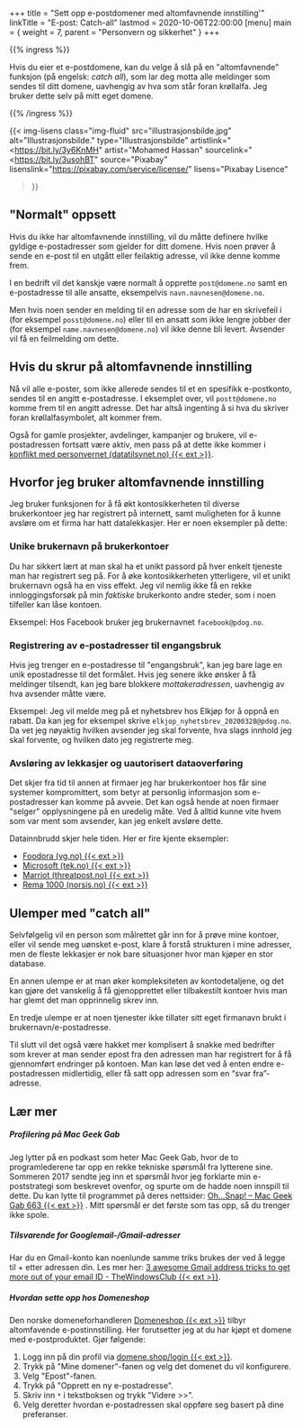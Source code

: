 +++
title = "Sett opp e-postdomener med altomfavnende innstilling'"
linkTitle = "E-post: Catch-all"
lastmod = 2020-10-06T22:00:00
[menu]
main = { weight = 7, parent = "Personvern og sikkerhet" }
+++

<!-- markdownlint-disable MD001 MD034 -->

{{% ingress %}}

Hvis du eier et e-postdomene, kan du velge å slå på en "altomfavnende" funksjon
(på engelsk: _catch all_), som lar
deg motta alle meldinger som sendes til ditt domene, uavhengig av hva som står foran krøllalfa. Jeg
bruker dette selv på mitt eget domene.

{{% /ingress %}}

{{< img-lisens
    class="img-fluid"
    src="illustrasjonsbilde.jpg"
    alt="Illustrasjonsbilde."
    type="Illustrasjonsbilde"
    artistlink="<https://bit.ly/3y6KnMH"
    artist="Mohamed Hassan"
    sourcelink="<https://bit.ly/3usohBT"
    source="Pixabay"
    lisenslink="https://pixabay.com/service/license/"
    lisens="Pixabay Lisence"
>}}

## "Normalt" oppsett

Hvis du ikke har altomfavnende innstilling, vil du måtte definere hvilke gyldige e-postadresser som
gjelder for ditt domene. Hvis noen prøver å sende en e-post til en utgått eller feilaktig adresse,
vil ikke denne komme frem.

I en bedrift vil det kanskje være normalt å opprette ``post@domene.no`` samt en e-postadresse til
alle ansatte, eksempelvis ``navn.navnesen@domene.no``.

Men hvis noen sender en melding til en adresse som de har en skrivefeil i
(for eksempel ``posst@domene.no``) eller til en ansatt som ikke lengre jobber der
(for eksempel ``name.navnesen@domene.no``) vil ikke denne bli levert.
Avsender vil få en feilmelding om dette.

## Hvis du skrur på altomfavnende innstilling

Nå vil alle e-poster, som ikke allerede sendes til et en spesifikk e-postkonto, sendes til en
angitt e-postadresse. I eksemplet over, vil ``postt@domene.no`` komme frem til en angitt adresse. Det
har altså ingenting å si hva du skriver foran krøllalfasymbolet, alt kommer frem.

Også for gamle prosjekter, avdelinger, kampanjer og brukere, vil e-postadressen fortsatt være
aktiv, men pass på at dette ikke kommer i [konflikt med personvernet (datatilsynet.no)
{{< ext >}}][datatilsynet].

## Hvorfor jeg bruker altomfavnende innstilling

Jeg bruker funksjonen for å få økt kontosikkerheten til diverse brukerkontoer jeg har registrert på
internett, samt muligheten for å kunne avsløre om et firma har hatt datalekkasjer. Her er noen
eksempler på dette:

### Unike brukernavn på brukerkontoer

Du har sikkert lært at man skal ha et unikt passord på hver enkelt tjeneste man har registrert seg
på. For å øke kontosikkerheten ytterligere, vil et unikt brukernavn også ha en viss effekt. Jeg vil
nemlig ikke få en rekke innloggingsforsøk på min _faktiske_ brukerkonto andre steder, som i noen
tilfeller kan låse kontoen.

Eksempel: Hos Facebook bruker jeg brukernavnet ``facebook@pdog.no``.

### Registrering av e-postadresser til engangsbruk

Hvis jeg trenger en e-postadresse til "engangsbruk", kan jeg bare lage en unik epostadresse til det
formålet. Hvis jeg senere ikke ønsker å få meldinger tilsendt, kan jeg bare blokkere
_mottakeradressen_, uavhengig av hva avsender måtte være.

Eksempel: Jeg vil melde meg på et nyhetsbrev hos Elkjøp for å oppnå en rabatt. Da kan jeg for
eksempel skrive ``elkjop_nyhetsbrev_20200328@pdog.no``. Da vet jeg nøyaktig hvilken avsender jeg skal
forvente, hva slags innhold jeg skal forvente, og hvilken dato jeg registrerte meg.

### Avsløring av lekkasjer og uautorisert dataoverføring

Det skjer fra tid til annen at firmaer jeg har brukerkontoer hos får sine systemer kompromittert,
som betyr at personlig informasjon som e-postadresser kan komme på avveie. Det kan også hende at
noen firmaer "selger" opplysningene på en uredelig måte. Ved å alltid kunne vite hvem som var ment
som avsender, kan jeg enkelt avsløre dette.

Datainnbrudd skjer hele tiden. Her er fire kjente eksempler:

- [Foodora (vg.no) {{< ext >}}][foodora]
- [Microsoft (tek.no) {{< ext >}}][microsoft]
- [Marriot (threatpost.no) {{< ext >}}][marriot]
- [Rema 1000 (norsis.no) {{< ext >}}][rema1000]

## Ulemper med "catch all"

Selvfølgelig vil en person som målrettet går inn for å prøve mine kontoer, eller vil sende meg
uønsket e-post, klare å forstå strukturen i mine adresser, men de fleste lekkasjer er nok bare
situasjoner hvor man kjøper en stor database.

En annen ulempe er at man øker kompleksiteten av kontodetaljene, og det kan gjøre det vanskelig å
få gjenopprettet eller tilbakestilt kontoer hvis man har glemt det man opprinnelig skrev inn.

En tredje ulempe er at noen tjenester ikke tillater sitt eget firmanavn brukt i
brukernavn/e-postadresse.

Til slutt vil det også være hakket mer komplisert å snakke med bedrifter som krever at man sender
epost fra den adressen man har registrert for å få gjennomført endringer på kontoen. Man kan løse
det ved å enten endre e-postadressen midlertidig, eller få satt opp adressen som en “svar
fra”-adresse.

## Lær mer

##### Profilering på Mac Geek Gab

Jeg lytter på en podkast som heter Mac Geek Gab, hvor de to programlederene tar opp en rekke
tekniske spørsmål fra lytterene sine. Sommeren 2017 sendte jeg inn et spørsmål hvor jeg forklarte
min e-poststrategi som beskrevet ovenfor, og spurte om de hadde noen innspill til dette. Du kan
lytte til programmet på deres nettsider:
[Oh…Snap! – Mac Geek Gab 663 {{< ext >}}][mgg] . Mitt spørsmål er det
første som tas opp, så du trenger ikke spole.

##### Tilsvarende for Googlemail-/Gmail-adresser

Har du en Gmail-konto kan noenlunde samme triks brukes der ved å legge til + etter adressen din.
Les mer her: [3 awesome Gmail address tricks to get more out of your email ID -
TheWindowsClub {{< ext >}}][thewindowsclub].

##### Hvordan sette opp hos Domeneshop

Den norske domeneforhandleren [Domeneshop {{< ext >}}](domene.shop) tilbyr altomfavende
e-postinnstilling. Her forutsetter jeg at du har kjøpt et domene med
e-postproduktet. Gjør følgende:

1. Logg inn på din profil via [domene.shop/login {{< ext >}}](domene.shop/login).
2. Trykk på "Mine domener"-fanen og velg det domenet du vil konfigurere.
3. Velg "Epost"-fanen.
4. Trykk på "Opprett en ny e-postadresse".
5. Skriv inn ``*`` i tekstboksen og trykk "Videre >>".
6. Velg deretter hvordan e-postadressen skal oppføre seg basert på dine preferanser.

[datatilsynet]: https://www.datatilsynet.no/personvern-pa-ulike-omrader/personvern-pa-arbeidsplassen/innsyn-epost-filer/
[foodora]: https://www.vg.no/nyheter/innenriks/i/jdoO6A/lekkasje-av-kundedata-hos-foodora
[microsoft]: https://www.tek.no/nyheter/nyhet/i/0nl380/14-aar-av-microsofts-kundedata-laa-aapent-paa-nett
[marriot]: https://threatpost.com/millions-guests-marriott-data-breach-again/154300/
[rema1000]: https://norsis.no/kundedata-rema-1000-nye-app-ae-la-apent-tilgjengelig-2-uker/
[mgg]: https://www.macobserver.com/podcasts/macgeekgab-663/
[thewindowsclub]: https://www.thewindowsclub.com/gmail-address-tricks
